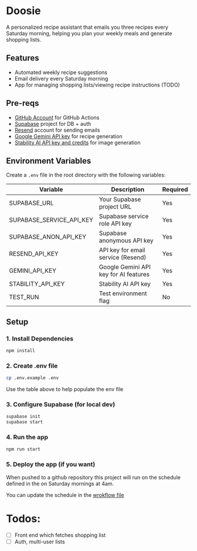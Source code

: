 # Doosie

A personalized recipe assistant that emails you three recipes every Saturday morning, helping you plan your weekly meals and generate shopping lists.

## Features

- Automated weekly recipe suggestions
- Email delivery every Saturday morning
- App for managing shopping lists/viewing recipe instructions (TODO)

## Pre-reqs

- [GitHub Account](https://github.com/) for GitHub Actions
- [Supabase](https://supabase.com/) project for DB + auth
- [Resend](https://resend.com/) account for sending emails
- [Google Gemini API key](https://ai.google.dev/gemini-api/docs/quickstart) for recipe generation
- [Stability AI API key and credits](https://stability.ai/api) for image generation

## Environment Variables

Create a `.env` file in the root directory with the following variables:

| Variable                 | Description                           | Required |
| ------------------------ | ------------------------------------- | -------- |
| SUPABASE_URL             | Your Supabase project URL             | Yes      |
| SUPABASE_SERVICE_API_KEY | Supabase service role API key         | Yes      |
| SUPABASE_ANON_API_KEY    | Supabase anonymous API key            | Yes      |
| RESEND_API_KEY           | API key for email service (Resend)    | Yes      |
| GEMINI_API_KEY           | Google Gemini API key for AI features | Yes      |
| STABILITY_API_KEY        | Stability AI API key                  | Yes      |
| TEST_RUN                 | Test environment flag                 | No       |

## Setup

### 1. Install Dependencies

```bash
npm install
```

### 2. Create .env file

```bash
cp .env.example .env
```

Use the table above to help populate the env file

### 3. Configure Supabase (for local dev)

```bash
supabase init
supabase start
```

### 4. Run the app

```bash
npm run start
```

### 5. Deploy the app (if you want)

When pushed to a github repository this project will run on the schedule defined in the on Saturday mornings at 4am.

You can update the schedule in the [wrokflow file](.github/workflows/schedule.yaml)

# Todos:

- [ ] Front end which fetches shopping list
- [ ] Auth, multi-user lists
